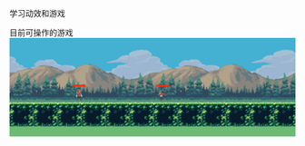 学习动效和游戏

目前可操作的游戏[](https://github.com/RookieChen4/canvas-and-pixijs/tree/master/pixie/adventure)
![1](./adventure.png)